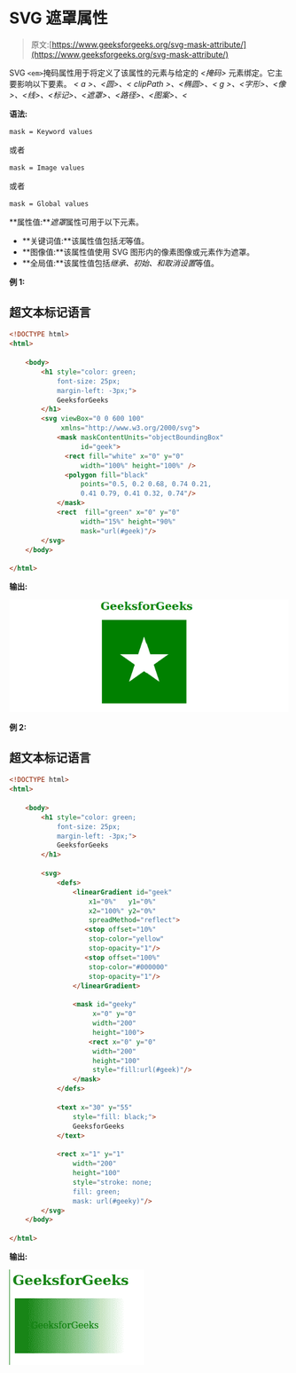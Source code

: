 # SVG 遮罩属性

> 原文:[https://www.geeksforgeeks.org/svg-mask-attribute/](https://www.geeksforgeeks.org/svg-mask-attribute/)

SVG `<em>`掩码属性用于将定义了该属性的元素与给定的 *<掩码>* 元素绑定。它主要影响以下要素。 *< a >、<圆>、< clipPath >、<椭圆>、< g >、<字形>、<像>、<线>、<标记>、<遮罩>、<路径>、<图案>、<*

**语法:**

```html
mask = Keyword values
```

或者

```html
mask = Image values
```

或者

```html
mask = Global values
```

**属性值:***遮罩*属性可用于以下元素。

*   **关键词值:**该属性值包括*无*等值。
*   **图像值:**该属性值使用 SVG 图形内的像素图像或元素作为遮罩。
*   **全局值:**该属性值包括*继承、初始、*和*取消设置*等值。

**例 1:**

## 超文本标记语言

```html
<!DOCTYPE html>  
<html> 

    <body>  
        <h1 style="color: green;
            font-size: 25px;
            margin-left: -3px;">
            GeeksforGeeks
        </h1>
        <svg viewBox="0 0 600 100" 
             xmlns="http://www.w3.org/2000/svg">
            <mask maskContentUnits="objectBoundingBox"
                  id="geek">
              <rect fill="white" x="0" y="0" 
                  width="100%" height="100%" />
              <polygon fill="black" 
                  points="0.5, 0.2 0.68, 0.74 0.21,
                  0.41 0.79, 0.41 0.32, 0.74"/>
            </mask>
            <rect  fill="green" x="0" y="0" 
                  width="15%" height="90%" 
                  mask="url(#geek)"/>
        </svg>
    </body> 

</html>
```

**输出:**

![](img/9b38ce8c97852dfe6d8479a239b815e5.png)

**例 2:**

## 超文本标记语言

```html
<!DOCTYPE html>  
<html> 

    <body>  
        <h1 style="color: green;
            font-size: 25px;
            margin-left: -3px;">
            GeeksforGeeks
        </h1>

        <svg>
            <defs>
                <linearGradient id="geek"
                    x1="0%"   y1="0%"
                    x2="100%" y2="0%"
                    spreadMethod="reflect">
                   <stop offset="10%"  
                    stop-color="yellow" 
                    stop-opacity="1"/>
                   <stop offset="100%" 
                    stop-color="#000000" 
                    stop-opacity="1"/>
                </linearGradient>

                <mask id="geeky" 
                     x="0" y="0" 
                     width="200" 
                     height="100">
                    <rect x="0" y="0"  
                     width="200" 
                     height="100"
                     style="fill:url(#geek)"/>
                </mask>
            </defs>

            <text x="30" y="55" 
                style="fill: black;">
                GeeksforGeeks
            </text>

            <rect x="1" y="1" 
                width="200" 
                height="100"
                style="stroke: none; 
                fill: green; 
                mask: url(#geeky)"/>
        </svg>
    </body> 

</html>
```

**输出:**

![](img/32f087cbe6968f30280df174bc05a0ac.png)
